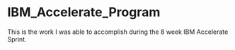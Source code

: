 # IBM_Accelerate_Program
This is the work I was able to accomplish during the 8 week IBM Accelerate Sprint. 
